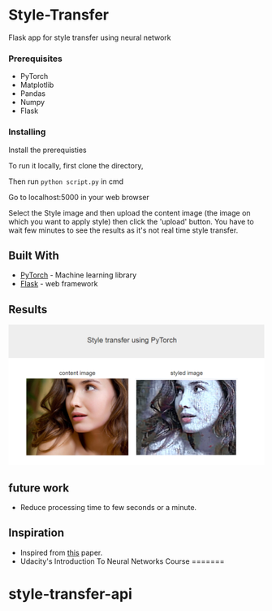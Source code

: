 
# Style-Transfer

Flask app for style transfer using neural network


### Prerequisites

* PyTorch
* Matplotlib
* Pandas
* Numpy
* Flask

### Installing

Install the prerequisties

To run it locally, first clone the directory,


Then run `python script.py` in cmd

Go to localhost:5000 in your web browser

Select the Style image and then upload the content image (the image on which you want to apply style) then click the 'upload' button. You have to wait few minutes to see the results as it's not real time style transfer.


## Built With

* [PyTorch](https://pytorch.org/) -  Machine learning library
* [Flask](http://flask.pocoo.org/) - web framework

## Results
![success](https://github.com/niharika412/style-transfer-api/blob/master/static/success.png?raw=true)

## future work

* Reduce processing time to few seconds or a minute.


## Inspiration

* Inspired from [this](https://www.cv-foundation.org/openaccess/content_cvpr_2016/papers/Gatys_Image_Style_Transfer_CVPR_2016_paper.pdf) paper.
* Udacity's Introduction To Neural Networks Course
=======
# style-transfer-api

